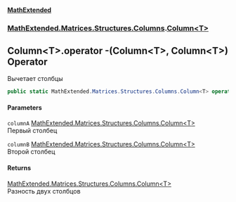 #### [MathExtended](index.md 'index')
### [MathExtended.Matrices.Structures.Columns](MathExtended_Matrices_Structures_Columns.md 'MathExtended.Matrices.Structures.Columns').[Column&lt;T&gt;](MathExtended_Matrices_Structures_Columns_Column_T_.md 'MathExtended.Matrices.Structures.Columns.Column&lt;T&gt;')
## Column&lt;T&gt;.operator -(Column&lt;T&gt;, Column&lt;T&gt;) Operator
Вычетает столбцы  
```csharp
public static MathExtended.Matrices.Structures.Columns.Column<T> operator -(MathExtended.Matrices.Structures.Columns.Column<T> columnA, MathExtended.Matrices.Structures.Columns.Column<T> columnB);
```
#### Parameters
<a name='MathExtended_Matrices_Structures_Columns_Column_T__op_Subtraction(MathExtended_Matrices_Structures_Columns_Column_T__MathExtended_Matrices_Structures_Columns_Column_T_)_columnA'></a>
`columnA` [MathExtended.Matrices.Structures.Columns.Column&lt;](MathExtended_Matrices_Structures_Columns_Column_T_.md 'MathExtended.Matrices.Structures.Columns.Column&lt;T&gt;')[T](MathExtended_Matrices_Structures_Columns_Column_T_.md#MathExtended_Matrices_Structures_Columns_Column_T__T 'MathExtended.Matrices.Structures.Columns.Column&lt;T&gt;.T')[&gt;](MathExtended_Matrices_Structures_Columns_Column_T_.md 'MathExtended.Matrices.Structures.Columns.Column&lt;T&gt;')  
Первый столбец
  
<a name='MathExtended_Matrices_Structures_Columns_Column_T__op_Subtraction(MathExtended_Matrices_Structures_Columns_Column_T__MathExtended_Matrices_Structures_Columns_Column_T_)_columnB'></a>
`columnB` [MathExtended.Matrices.Structures.Columns.Column&lt;](MathExtended_Matrices_Structures_Columns_Column_T_.md 'MathExtended.Matrices.Structures.Columns.Column&lt;T&gt;')[T](MathExtended_Matrices_Structures_Columns_Column_T_.md#MathExtended_Matrices_Structures_Columns_Column_T__T 'MathExtended.Matrices.Structures.Columns.Column&lt;T&gt;.T')[&gt;](MathExtended_Matrices_Structures_Columns_Column_T_.md 'MathExtended.Matrices.Structures.Columns.Column&lt;T&gt;')  
Второй столбец 
  
#### Returns
[MathExtended.Matrices.Structures.Columns.Column&lt;](MathExtended_Matrices_Structures_Columns_Column_T_.md 'MathExtended.Matrices.Structures.Columns.Column&lt;T&gt;')[T](MathExtended_Matrices_Structures_Columns_Column_T_.md#MathExtended_Matrices_Structures_Columns_Column_T__T 'MathExtended.Matrices.Structures.Columns.Column&lt;T&gt;.T')[&gt;](MathExtended_Matrices_Structures_Columns_Column_T_.md 'MathExtended.Matrices.Structures.Columns.Column&lt;T&gt;')  
Разность двух столбцов
